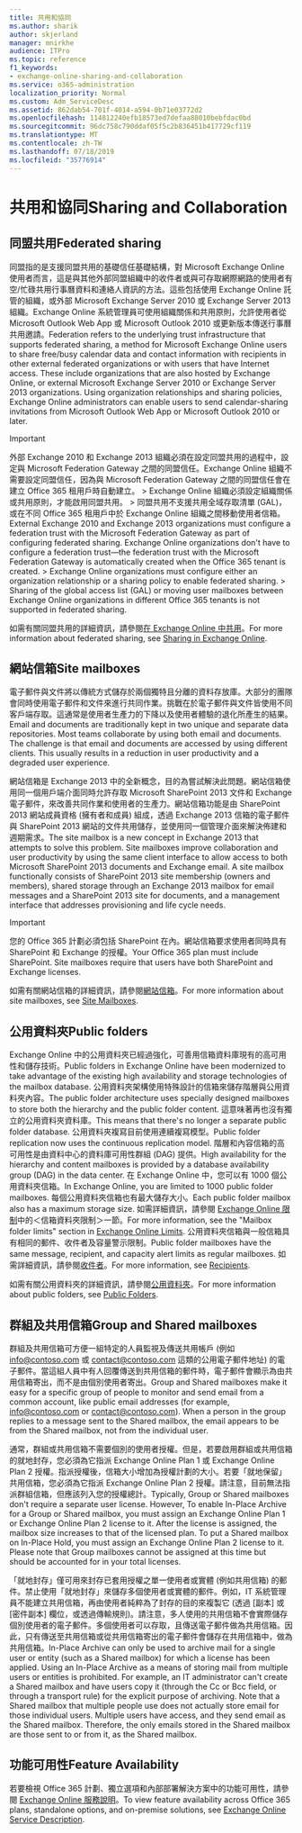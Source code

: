 ```yaml
---
title: 共用和協同
ms.author: sharik
author: skjerland
manager: mnirkhe
audience: ITPro
ms.topic: reference
f1_keywords:
- exchange-online-sharing-and-collaboration
ms.service: o365-administration
localization_priority: Normal
ms.custom: Adm_ServiceDesc
ms.assetid: 862dab54-701f-4014-a594-0b71e03772d2
ms.openlocfilehash: 114812240efb18573ed7defaa88010bebfdac0bd
ms.sourcegitcommit: 96dc758c790ddaf05f5c2b836451b417729cf119
ms.translationtype: MT
ms.contentlocale: zh-TW
ms.lasthandoff: 07/18/2019
ms.locfileid: "35776914"
---
```

# <a name="sharing-and-collaboration"></a><span data-ttu-id="81f8f-102">共用和協同</span><span class="sxs-lookup"><span data-stu-id="81f8f-102">Sharing and Collaboration</span></span>

## <a name="federated-sharing"></a><span data-ttu-id="81f8f-103">同盟共用</span><span class="sxs-lookup"><span data-stu-id="81f8f-103">Federated sharing</span></span>

<span data-ttu-id="81f8f-p101">同盟指的是支援同盟共用的基礎信任基礎結構，對 Microsoft Exchange Online 使用者而言，這是與其他外部同盟組織中的收件者或與可存取網際網路的使用者有空/忙碌共用行事曆資料和連絡人資訊的方法。這些包括使用 Exchange Online 託管的組織，或外部 Microsoft Exchange Server 2010 或 Exchange Server 2013 組織。Exchange Online 系統管理員可使用組織關係和共用原則，允許使用者從 Microsoft Outlook Web App 或 Microsoft Outlook 2010 或更新版本傳送行事曆共用邀請。</span><span class="sxs-lookup"><span data-stu-id="81f8f-p101">Federation refers to the underlying trust infrastructure that supports federated sharing, a method for Microsoft Exchange Online users to share free/busy calendar data and contact information with recipients in other external federated organizations or with users that have Internet access. These include organizations that are also hosted by Exchange Online, or external Microsoft Exchange Server 2010 or Exchange Server 2013 organizations. Using organization relationships and sharing policies, Exchange Online administrators can enable users to send calendar-sharing invitations from Microsoft Outlook Web App or Microsoft Outlook 2010 or later.</span></span>
  
> [!IMPORTANT]
>  <span data-ttu-id="81f8f-p102">外部 Exchange 2010 和 Exchange 2013 組織必須在設定同盟共用的過程中，設定與 Microsoft Federation Gateway 之間的同盟信任。Exchange Online 組織不需要設定同盟信任，因為與 Microsoft Federation Gateway 之間的同盟信任會在建立 Office 365 租用戶時自動建立。 >  Exchange Online 組織必須設定組織關係或共用原則，才能啟用同盟共用。 >  同盟共用不支援共用全域存取清單 (GAL)，或在不同 Office 365 租用戶中於 Exchange Online 組織之間移動使用者信箱。</span><span class="sxs-lookup"><span data-stu-id="81f8f-p102">External Exchange 2010 and Exchange 2013 organizations must configure a federation trust with the Microsoft Federation Gateway as part of configuring federated sharing. Exchange Online organizations don't have to configure a federation trust—the federation trust with the Microsoft Federation Gateway is automatically created when the Office 365 tenant is created. >  Exchange Online organizations must configure either an organization relationship or a sharing policy to enable federated sharing. >  Sharing of the global access list (GAL) or moving user mailboxes between Exchange Online organizations in different Office 365 tenants is not supported in federated sharing.</span></span> 
  
<span data-ttu-id="81f8f-111">如需有關同盟共用的詳細資訊，請參閱[在 Exchange Online 中共用](https://go.microsoft.com/fwlink/p/?LinkId=271774)。</span><span class="sxs-lookup"><span data-stu-id="81f8f-111">For more information about federated sharing, see [Sharing in Exchange Online](https://go.microsoft.com/fwlink/p/?LinkId=271774).</span></span>
  
## <a name="site-mailboxes"></a><span data-ttu-id="81f8f-112">網站信箱</span><span class="sxs-lookup"><span data-stu-id="81f8f-112">Site mailboxes</span></span>

<span data-ttu-id="81f8f-p103">電子郵件與文件將以傳統方式儲存於兩個獨特且分離的資料存放庫。大部分的團隊會同時使用電子郵件和文件來進行共同作業。挑戰在於電子郵件與文件皆使用不同客戶端存取。這通常是使用者生產力的下降以及使用者體驗的退化所產生的結果。</span><span class="sxs-lookup"><span data-stu-id="81f8f-p103">Email and documents are traditionally kept in two unique and separate data repositories. Most teams collaborate by using both email and documents. The challenge is that email and documents are accessed by using different clients. This usually results in a reduction in user productivity and a degraded user experience.</span></span>
  
<span data-ttu-id="81f8f-p104">網站信箱是 Exchange 2013 中的全新概念，目的為嘗試解決此問題。網站信箱使用同一個用戶端介面同時允許存取 Microsoft SharePoint 2013 文件和 Exchange 電子郵件，來改善共同作業和使用者的生產力。網站信箱功能是由 SharePoint 2013 網站成員資格 (擁有者和成員) 組成，透過 Exchange 2013 信箱的電子郵件與 SharePoint 2013 網站的文件共用儲存，並使用同一個管理介面來解決佈建和週期需求。</span><span class="sxs-lookup"><span data-stu-id="81f8f-p104">The site mailbox is a new concept in Exchange 2013 that attempts to solve this problem. Site mailboxes improve collaboration and user productivity by using the same client interface to allow access to both Microsoft SharePoint 2013 documents and Exchange email. A site mailbox functionally consists of SharePoint 2013 site membership (owners and members), shared storage through an Exchange 2013 mailbox for email messages and a SharePoint 2013 site for documents, and a management interface that addresses provisioning and life cycle needs.</span></span>
  
> [!IMPORTANT]
> <span data-ttu-id="81f8f-p105">您的 Office 365 計劃必須包括 SharePoint 在內。網站信箱要求使用者同時具有 SharePoint 和 Exchange 的授權。</span><span class="sxs-lookup"><span data-stu-id="81f8f-p105">Your Office 365 plan must include SharePoint. Site mailboxes require that users have both SharePoint and Exchange licenses.</span></span> 
  
<span data-ttu-id="81f8f-122">如需有關網站信箱的詳細資訊，請參閱[網站信箱](https://go.microsoft.com/fwlink/p/?LinkId=271789)。</span><span class="sxs-lookup"><span data-stu-id="81f8f-122">For more information about site mailboxes, see [Site Mailboxes](https://go.microsoft.com/fwlink/p/?LinkId=271789).</span></span>
  
## <a name="public-folders"></a><span data-ttu-id="81f8f-123">公用資料夾</span><span class="sxs-lookup"><span data-stu-id="81f8f-123">Public folders</span></span>

<span data-ttu-id="81f8f-124">Exchange Online 中的公用資料夾已經過強化，可善用信箱資料庫現有的高可用性和儲存技術。</span><span class="sxs-lookup"><span data-stu-id="81f8f-124">Public folders in Exchange Online have been modernized to take advantage of the existing high availability and storage technologies of the mailbox database.</span></span> <span data-ttu-id="81f8f-125">公用資料夾架構使用特殊設計的信箱來儲存階層與公用資料夾內容。</span><span class="sxs-lookup"><span data-stu-id="81f8f-125">The public folder architecture uses specially designed mailboxes to store both the hierarchy and the public folder content.</span></span> <span data-ttu-id="81f8f-126">這意味著再也沒有獨立的公用資料夾資料庫。</span><span class="sxs-lookup"><span data-stu-id="81f8f-126">This means that there's no longer a separate public folder database.</span></span> <span data-ttu-id="81f8f-127">公用資料夾複寫目前使用連續複寫模型。</span><span class="sxs-lookup"><span data-stu-id="81f8f-127">Public folder replication now uses the continuous replication model.</span></span> <span data-ttu-id="81f8f-128">階層和內容信箱的高可用性是由資料中心的資料庫可用性群組 (DAG) 提供。</span><span class="sxs-lookup"><span data-stu-id="81f8f-128">High availability for the hierarchy and content mailboxes is provided by a database availability group (DAG) in the data center.</span></span> <span data-ttu-id="81f8f-129">在 Exchange Online 中，您可以有 1000 個公用資料夾信箱。</span><span class="sxs-lookup"><span data-stu-id="81f8f-129">In Exchange Online, you are limited to 1000 public folder mailboxes.</span></span> <span data-ttu-id="81f8f-130">每個公用資料夾信箱也有最大儲存大小。</span><span class="sxs-lookup"><span data-stu-id="81f8f-130">Each public folder mailbox also has a maximum storage size.</span></span> <span data-ttu-id="81f8f-131">如需詳細資訊，請參閱 [Exchange Online 限制](exchange-online-limits.md)中的＜信箱資料夾限制＞一節。</span><span class="sxs-lookup"><span data-stu-id="81f8f-131">For more information, see the "Mailbox folder limits" section in [Exchange Online Limits](exchange-online-limits.md).</span></span> <span data-ttu-id="81f8f-132">公用資料夾信箱與一般信箱具有相同的郵件、收件者及容量警示限制。</span><span class="sxs-lookup"><span data-stu-id="81f8f-132">Public folder mailboxes have the same message, recipient, and capacity alert limits as regular mailboxes.</span></span> <span data-ttu-id="81f8f-133">如需詳細資訊，請參閱[收件者](recipients.md)。</span><span class="sxs-lookup"><span data-stu-id="81f8f-133">For more information, see [Recipients](recipients.md).</span></span> 
  
<span data-ttu-id="81f8f-134">如需有關公用資料夾的詳細資訊，請參閱[公用資料夾](https://go.microsoft.com/fwlink/p/?LinkId=271790)。</span><span class="sxs-lookup"><span data-stu-id="81f8f-134">For more information about public folders, see [Public Folders](https://go.microsoft.com/fwlink/p/?LinkId=271790).</span></span>
  
## <a name="group-and-shared-mailboxes"></a><span data-ttu-id="81f8f-135">群組及共用信箱</span><span class="sxs-lookup"><span data-stu-id="81f8f-135">Group and Shared mailboxes</span></span>

<span data-ttu-id="81f8f-p107">群組及共用信箱可方便一組特定的人員監視及傳送共用帳戶 (例如 info@contoso.com 或 contact@contoso.com 這類的公用電子郵件地址) 的電子郵件。當這組人員中有人回覆傳送到共用信箱的郵件時，電子郵件會顯示為由共用信箱寄出，而不是由個別使用者寄出。</span><span class="sxs-lookup"><span data-stu-id="81f8f-p107">Group and Shared mailboxes make it easy for a specific group of people to monitor and send email from a common account, like public email addresses (for example, info@contoso.com or contact@contoso.com). When a person in the group replies to a message sent to the Shared mailbox, the email appears to be from the Shared mailbox, not from the individual user.</span></span>
  
<span data-ttu-id="81f8f-p108">通常，群組或共用信箱不需要個別的使用者授權。但是，若要啟用群組或共用信箱的就地封存，您必須為它指派 Exchange Online Plan 1 或 Exchange Online Plan 2 授權。指派授權後，信箱大小增加為授權計劃的大小。若要「就地保留」共用信箱，您必須為它指派 Exchange Online Plan 2 授權。請注意，目前無法指派群組信箱，但應該列入您的授權總計。</span><span class="sxs-lookup"><span data-stu-id="81f8f-p108">Typically, Group or Shared mailboxes don't require a separate user license. However, To enable In-Place Archive for a Group or Shared mailbox, you must assign an Exchange Online Plan 1 or Exchange Online Plan 2 license to it. After the license is assigned, the mailbox size increases to that of the licensed plan. To put a Shared mailbox on In-Place Hold, you must assign an Exchange Online Plan 2 license to it. Please note that Group mailboxes cannot be assigned at this time but should be accounted for in your total licenses.</span></span>
  
<span data-ttu-id="81f8f-p109">「就地封存」僅可用來封存已套用授權之單一使用者或實體 (例如共用信箱) 的郵件。禁止使用「就地封存」來儲存多個使用者或實體的郵件。例如，IT 系統管理員不能建立共用信箱，再由使用者純粹為了封存的目的來複製它 (透過 [副本] 或 [密件副本] 欄位，或透過傳輸規則)。請注意，多人使用的共用信箱不會實際儲存個別使用者的電子郵件。多個使用者可以存取，且傳送電子郵件做為共用信箱。因此，只有傳送至共用信箱或從共用信箱寄出的電子郵件會儲存在共用信箱中，做為共用信箱。</span><span class="sxs-lookup"><span data-stu-id="81f8f-p109">In-Place Archive can only be used to archive mail for a single user or entity (such as a Shared mailbox) for which a license has been applied. Using an In-Place Archive as a means of storing mail from multiple users or entities is prohibited. For example, an IT administrator can't create a Shared mailbox and have users copy it (through the Cc or Bcc field, or through a transport rule) for the explicit purpose of archiving. Note that a Shared mailbox that multiple people use does not actually store email for those individual users. Multiple users have access, and they send email as the Shared mailbox. Therefore, the only emails stored in the Shared mailbox are those sent to or from it, as the Shared mailbox.</span></span>
  
## <a name="feature-availability"></a><span data-ttu-id="81f8f-149">功能可用性</span><span class="sxs-lookup"><span data-stu-id="81f8f-149">Feature Availability</span></span>

<span data-ttu-id="81f8f-150">若要檢視 Office 365 計劃、獨立選項和內部部署解決方案中的功能可用性，請參閱 [Exchange Online 服務說明](exchange-online-service-description.md)。</span><span class="sxs-lookup"><span data-stu-id="81f8f-150">To view feature availability across Office 365 plans, standalone options, and on-premise solutions, see [Exchange Online Service Description](exchange-online-service-description.md).</span></span>
  

